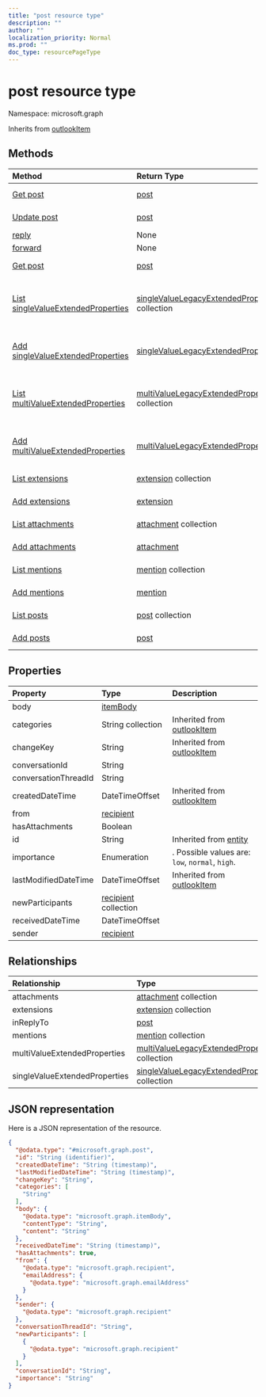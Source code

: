 ```yaml
---
title: "post resource type"
description: ""
author: ""
localization_priority: Normal
ms.prod: ""
doc_type: resourcePageType
---
```


# post resource type


Namespace: microsoft.graph




Inherits from [outlookItem](../resources/outlookitem.md)

## Methods
|Method|Return Type|Description|
|:---|:---|:---|
|[Get post](../api/post-get.md)|[post](../resources/post.md)|Read properties and relationships of the [post](../resources/post.md) object.|
|[Update post](../api/post-update.md)|[post](../resources/post.md)|Update the properties of a [post](../resources/post.md) object.|
|[reply](../api/post-reply.md)|None||
|[forward](../api/post-forward.md)|None||
|[Get post](../api/post-get.md)|[post](../resources/post.md)|Read properties and relationships of the [post](../resources/post.md) object.|
|[List singleValueExtendedProperties](../api/post-list-singlevalueextendedproperties.md)|[singleValueLegacyExtendedProperty](../resources/singlevaluelegacyextendedproperty.md) collection|Get the singleValueLegacyExtendedProperties from the singleValueExtendedProperties navigation property.|
|[Add singleValueExtendedProperties](../api/post-post-singlevalueextendedproperties.md)|[singleValueLegacyExtendedProperty](../resources/singlevaluelegacyextendedproperty.md)|Add singleValueExtendedProperties by posting to the singleValueExtendedProperties collection.|
|[List multiValueExtendedProperties](../api/post-list-multivalueextendedproperties.md)|[multiValueLegacyExtendedProperty](../resources/multivaluelegacyextendedproperty.md) collection|Get the multiValueLegacyExtendedProperties from the multiValueExtendedProperties navigation property.|
|[Add multiValueExtendedProperties](../api/post-post-multivalueextendedproperties.md)|[multiValueLegacyExtendedProperty](../resources/multivaluelegacyextendedproperty.md)|Add multiValueExtendedProperties by posting to the multiValueExtendedProperties collection.|
|[List extensions](../api/post-list-extensions.md)|[extension](../resources/extension.md) collection|Get the extensions from the extensions navigation property.|
|[Add extensions](../api/post-post-extensions.md)|[extension](../resources/extension.md)|Add extensions by posting to the extensions collection.|
|[List attachments](../api/post-list-attachments.md)|[attachment](../resources/attachment.md) collection|Get the attachments from the attachments navigation property.|
|[Add attachments](../api/post-post-attachments.md)|[attachment](../resources/attachment.md)|Add attachments by posting to the attachments collection.|
|[List mentions](../api/post-list-mentions.md)|[mention](../resources/mention.md) collection|Get the mentions from the mentions navigation property.|
|[Add mentions](../api/post-post-mentions.md)|[mention](../resources/mention.md)|Add mentions by posting to the mentions collection.|
|[List posts](../api/conversationthread-list-posts.md)|[post](../resources/post.md) collection|Get the posts from the posts navigation property.|
|[Add posts](../api/conversationthread-post-posts.md)|[post](../resources/post.md)|Add posts by posting to the posts collection.|

## Properties
|Property|Type|Description|
|:---|:---|:---|
|body|[itemBody](../resources/itembody.md)||
|categories|String collection| Inherited from [outlookItem](../resources/outlookitem.md)|
|changeKey|String| Inherited from [outlookItem](../resources/outlookitem.md)|
|conversationId|String||
|conversationThreadId|String||
|createdDateTime|DateTimeOffset| Inherited from [outlookItem](../resources/outlookitem.md)|
|from|[recipient](../resources/recipient.md)||
|hasAttachments|Boolean||
|id|String| Inherited from [entity](../resources/entity.md)|
|importance|Enumeration|. Possible values are: `low`, `normal`, `high`.|
|lastModifiedDateTime|DateTimeOffset| Inherited from [outlookItem](../resources/outlookitem.md)|
|newParticipants|[recipient](../resources/recipient.md) collection||
|receivedDateTime|DateTimeOffset||
|sender|[recipient](../resources/recipient.md)||

## Relationships
|Relationship|Type|Description|
|:---|:---|:---|
|attachments|[attachment](../resources/attachment.md) collection||
|extensions|[extension](../resources/extension.md) collection||
|inReplyTo|[post](../resources/post.md)||
|mentions|[mention](../resources/mention.md) collection||
|multiValueExtendedProperties|[multiValueLegacyExtendedProperty](../resources/multivaluelegacyextendedproperty.md) collection||
|singleValueExtendedProperties|[singleValueLegacyExtendedProperty](../resources/singlevaluelegacyextendedproperty.md) collection||

## JSON representation
Here is a JSON representation of the resource.
<!-- {
  "blockType": "resource",
  "keyProperty": "id",
  "@odata.type": "microsoft.graph.post",
  "baseType": "microsoft.graph.outlookItem",
  "openType": true
}
-->
``` json
{
  "@odata.type": "#microsoft.graph.post",
  "id": "String (identifier)",
  "createdDateTime": "String (timestamp)",
  "lastModifiedDateTime": "String (timestamp)",
  "changeKey": "String",
  "categories": [
    "String"
  ],
  "body": {
    "@odata.type": "microsoft.graph.itemBody",
    "contentType": "String",
    "content": "String"
  },
  "receivedDateTime": "String (timestamp)",
  "hasAttachments": true,
  "from": {
    "@odata.type": "microsoft.graph.recipient",
    "emailAddress": {
      "@odata.type": "microsoft.graph.emailAddress"
    }
  },
  "sender": {
    "@odata.type": "microsoft.graph.recipient"
  },
  "conversationThreadId": "String",
  "newParticipants": [
    {
      "@odata.type": "microsoft.graph.recipient"
    }
  ],
  "conversationId": "String",
  "importance": "String"
}
```

